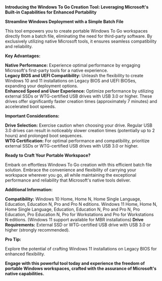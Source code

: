 **Introducing the Windows To Go Creation Tool: Leveraging Microsoft's Built-in Capabilities for Enhanced Portability**  

**Streamline Windows Deployment with a Simple Batch File**  

This tool empowers you to create portable Windows To Go workspaces directly from a batch file, eliminating the need for third-party software. By exclusively utilizing native Microsoft tools, it ensures seamless compatibility and reliability.  

**Key Advantages:**  

**Native Performance:** Experience optimal performance by engaging Microsoft's first-party tools for a native experience.  
**Legacy BIOS and UEFI Compatibility:** Unleash the flexibility to create Windows 10 and 11 installations on Legacy BIOS and UEFI BIOSes, expanding your deployment options.  
**Enhanced Speed and User Experience:** Optimize performance by utilizing external SSDs or WTG-certified USB drives with USB 3.0 or higher. These drives offer significantly faster creation times (approximately 7 minutes) and accelerated boot speeds.  

**Important Considerations:**

**Drive Selection:** Exercise caution when choosing your drive. Regular USB 3.0 drives can result in noticeably slower creation times (potentially up to 2 hours) and prolonged boot sequences.   
**WTG Certification:** For optimal performance and compatibility, prioritize external SSDs or WTG-certified USB drives with USB 3.0 or higher.  

**Ready to Craft Your Portable Workspace?**  

Embark on effortless Windows To Go creation with this efficient batch file solution. Embrace the convenience and flexibility of carrying your workspace wherever you go, all while maintaining the exceptional performance and reliability that Microsoft's native tools deliver.  

**Additional Information:**  

**Compatibility:** Windows 10 Home, Home N, Home Single Language, Education, Education N, Pro and Pro N editions. Windows 11 Home, Home N, Home Single Language, Education, Education N, Pro and Pro N, Pro Education, Pro Education N, Pro for Workstations and Pro for Workstations N editions. (Windows 11 support available for MBR installations)
**Drive Requirements:** External SSD or WTG-certified USB drive with USB 3.0 or higher (strongly recommended).

**Pro Tip:**

Explore the potential of crafting Windows 11 installations on Legacy BIOS for enhanced flexibility.  

**Engage with this powerful tool today and experience the freedom of portable Windows workspaces, crafted with the assurance of Microsoft's native capabilities.**
